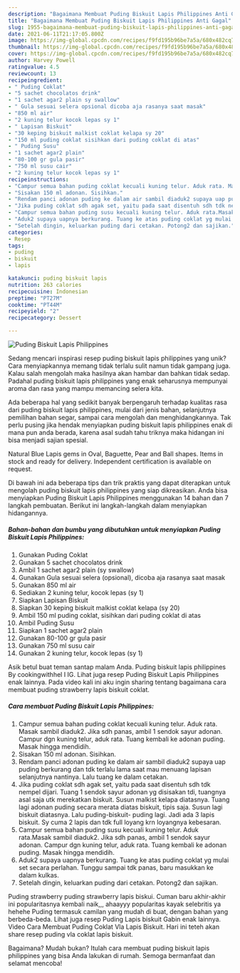 ```yaml
---
description: "Bagaimana Membuat Puding Biskuit Lapis Philippines Anti Gagal"
title: "Bagaimana Membuat Puding Biskuit Lapis Philippines Anti Gagal"
slug: 1955-bagaimana-membuat-puding-biskuit-lapis-philippines-anti-gagal
date: 2021-06-11T21:17:05.800Z
image: https://img-global.cpcdn.com/recipes/f9fd195b96be7a5a/680x482cq70/puding-biskuit-lapis-philippines-foto-resep-utama.jpg
thumbnail: https://img-global.cpcdn.com/recipes/f9fd195b96be7a5a/680x482cq70/puding-biskuit-lapis-philippines-foto-resep-utama.jpg
cover: https://img-global.cpcdn.com/recipes/f9fd195b96be7a5a/680x482cq70/puding-biskuit-lapis-philippines-foto-resep-utama.jpg
author: Harvey Powell
ratingvalue: 4.5
reviewcount: 13
recipeingredient:
- " Puding Coklat"
- "5 sachet chocolatos drink"
- "1 sachet agar2 plain sy swallow"
- " Gula sesuai selera opsional dicoba aja rasanya saat masak"
- "850 ml air"
- "2 kuning telur kocok lepas sy 1"
- " Lapisan Biskuit"
- "30 keping biskuit malkist coklat kelapa sy 20"
- "150 ml puding coklat sisihkan dari puding coklat di atas"
- " Puding Susu"
- "1 sachet agar2 plain"
- "80-100 gr gula pasir"
- "750 ml susu cair"
- "2 kuning telur kocok lepas sy 1"
recipeinstructions:
- "Campur semua bahan puding coklat kecuali kuning telur. Aduk rata. Masak sambil diaduk2. Jika sdh panas, ambil 1 sendok sayur adonan. Campur dgn kuning telur, aduk rata. Tuang kembali ke adonan puding. Masak hingga mendidih."
- "Sisakan 150 ml adonan. Sisihkan."
- "Rendam panci adonan puding ke dalam air sambil diaduk2 supaya uap puding berkurang dan tdk terlalu lama saat mau menuang lapisan selanjutnya nantinya. Lalu tuang ke dalam cetakan."
- "Jika puding coklat sdh agak set, yaitu pada saat disentuh sdh tdk nempel dijari. Tuang 1 sendok sayur adonan yg disisakan tdi, tuangnya asal saja utk merekatkan biskuit. Susun malkist kelapa diatasnya. Tuang lagi adonan puding secara merata diatas biskuit, tipis saja. Susun lagi biskuit diatasnya. Lalu puding-biskuit- puding lagi. Jadi ada 3 lapis biskuit. Sy cuma 2 lapis dan tdk full loyang krn loyangnya kebesaran."
- "Campur semua bahan puding susu kecuali kuning telur. Aduk rata.Masak sambil diaduk2. Jika sdh panas, ambil 1 sendok sayur adonan. Campur dgn kuning telur, aduk rata. Tuang kembali ke adonan puding. Masak hingga mendidih."
- "Aduk2 supaya uapnya berkurang. Tuang ke atas puding coklat yg mulai set secara perlahan. Tunggu sampai tdk panas, baru masukkan ke dalam kulkas."
- "Setelah dingin, keluarkan puding dari cetakan. Potong2 dan sajikan."
categories:
- Resep
tags:
- puding
- biskuit
- lapis

katakunci: puding biskuit lapis 
nutrition: 263 calories
recipecuisine: Indonesian
preptime: "PT27M"
cooktime: "PT44M"
recipeyield: "2"
recipecategory: Dessert

---
```



![Puding Biskuit Lapis Philippines](https://img-global.cpcdn.com/recipes/f9fd195b96be7a5a/680x482cq70/puding-biskuit-lapis-philippines-foto-resep-utama.jpg)

Sedang mencari inspirasi resep puding biskuit lapis philippines yang unik? Cara menyiapkannya memang tidak terlalu sulit namun tidak gampang juga. Kalau salah mengolah maka hasilnya akan hambar dan bahkan tidak sedap. Padahal puding biskuit lapis philippines yang enak seharusnya mempunyai aroma dan rasa yang mampu memancing selera kita.

Ada beberapa hal yang sedikit banyak berpengaruh terhadap kualitas rasa dari puding biskuit lapis philippines, mulai dari jenis bahan, selanjutnya pemilihan bahan segar, sampai cara mengolah dan menghidangkannya. Tak perlu pusing jika hendak menyiapkan puding biskuit lapis philippines enak di mana pun anda berada, karena asal sudah tahu triknya maka hidangan ini bisa menjadi sajian spesial.

Natural Blue Lapis gems in Oval, Baguette, Pear and Ball shapes. Items in stock and ready for delivery. Independent certification is available on request.


Di bawah ini ada beberapa tips dan trik praktis yang dapat diterapkan untuk mengolah puding biskuit lapis philippines yang siap dikreasikan. Anda bisa menyiapkan Puding Biskuit Lapis Philippines menggunakan 14 bahan dan 7 langkah pembuatan. Berikut ini langkah-langkah dalam menyiapkan hidangannya.

<!--inarticleads1-->

##### Bahan-bahan dan bumbu yang dibutuhkan untuk menyiapkan Puding Biskuit Lapis Philippines:

1. Gunakan  Puding Coklat
1. Gunakan 5 sachet chocolatos drink
1. Ambil 1 sachet agar2 plain (sy swallow)
1. Gunakan  Gula sesuai selera (opsional), dicoba aja rasanya saat masak
1. Gunakan 850 ml air
1. Sediakan 2 kuning telur, kocok lepas (sy 1)
1. Siapkan  Lapisan Biskuit
1. Siapkan 30 keping biskuit malkist coklat kelapa (sy 20)
1. Ambil 150 ml puding coklat, sisihkan dari puding coklat di atas
1. Ambil  Puding Susu
1. Siapkan 1 sachet agar2 plain
1. Gunakan 80-100 gr gula pasir
1. Gunakan 750 ml susu cair
1. Gunakan 2 kuning telur, kocok lepas (sy 1)


Asik betul buat teman santap malam Anda. Puding biskuit lapis philippines By cookingwithhel I IG. Lihat juga resep Puding Biskuit Lapis Philippines enak lainnya. Pada video kali ini aku ingin sharing tentang bagaimana cara membuat puding strawberry lapis biskuit coklat. 

<!--inarticleads2-->

##### Cara membuat Puding Biskuit Lapis Philippines:

1. Campur semua bahan puding coklat kecuali kuning telur. Aduk rata. Masak sambil diaduk2. Jika sdh panas, ambil 1 sendok sayur adonan. Campur dgn kuning telur, aduk rata. Tuang kembali ke adonan puding. Masak hingga mendidih.
1. Sisakan 150 ml adonan. Sisihkan.
1. Rendam panci adonan puding ke dalam air sambil diaduk2 supaya uap puding berkurang dan tdk terlalu lama saat mau menuang lapisan selanjutnya nantinya. Lalu tuang ke dalam cetakan.
1. Jika puding coklat sdh agak set, yaitu pada saat disentuh sdh tdk nempel dijari. Tuang 1 sendok sayur adonan yg disisakan tdi, tuangnya asal saja utk merekatkan biskuit. Susun malkist kelapa diatasnya. Tuang lagi adonan puding secara merata diatas biskuit, tipis saja. Susun lagi biskuit diatasnya. Lalu puding-biskuit- puding lagi. Jadi ada 3 lapis biskuit. Sy cuma 2 lapis dan tdk full loyang krn loyangnya kebesaran.
1. Campur semua bahan puding susu kecuali kuning telur. Aduk rata.Masak sambil diaduk2. Jika sdh panas, ambil 1 sendok sayur adonan. Campur dgn kuning telur, aduk rata. Tuang kembali ke adonan puding. Masak hingga mendidih.
1. Aduk2 supaya uapnya berkurang. Tuang ke atas puding coklat yg mulai set secara perlahan. Tunggu sampai tdk panas, baru masukkan ke dalam kulkas.
1. Setelah dingin, keluarkan puding dari cetakan. Potong2 dan sajikan.


Puding strawberry puding strawberry lapis biskui. Cuman baru akhir-akhir ini popularitasnya kembali naik,,, ahaayyy popularitas kayak selebritis ya hehehe Puding termasuk camilan yang mudah di buat, dengan bahan yang berbeda-beda. Lihat juga resep Puding Lapis biskuit Gabin enak lainnya. Video Cara Membuat Puding Coklat Vla Lapis Biskuit. Hari ini teteh akan share resep puding vla coklat lapis biskuit. 

Bagaimana? Mudah bukan? Itulah cara membuat puding biskuit lapis philippines yang bisa Anda lakukan di rumah. Semoga bermanfaat dan selamat mencoba!
